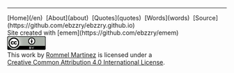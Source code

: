 
***
<div class="footer">

<div class="text-small">
[Home](/en)  [About](about)  [Quotes](quotes)  [Words](words)  [Source](https://github.com/ebzzry/ebzzry.github.io)
</div>
<div class="text-x-small">
Site created with [emem](https://github.com/ebzzry/emem)
</div>

<div class="text-x-small">
<a rel="license" href="http://creativecommons.org/licenses/by/4.0/"><img alt="Creative Commons License" class="cc" src="/images/cc4-88x31.png" /></a><br>
This work by <a xmlns:cc="http://creativecommons.org/ns#" href="http://ebzzry.io" property="cc:attributionName" rel="cc:attributionURL">Rommel Martinez</a> is licensed under a<br>
<a rel="license" href="http://creativecommons.org/licenses/by/4.0/">Creative Common Attribution 4.0 International License</a>.
</div>

</div>
